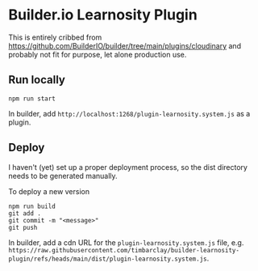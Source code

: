 # Builder.io Learnosity Plugin

This is entirely cribbed from https://github.com/BuilderIO/builder/tree/main/plugins/cloudinary and probably not fit for purpose, let alone production use.

## Run locally

    npm run start

In builder, add `http://localhost:1268/plugin-learnosity.system.js` as a plugin.

## Deploy

I haven't (yet) set up a proper deployment process, so the dist directory needs to be generated manually.

To deploy a new version

    npm run build
    git add .
    git commit -m "<message>"
    git push

In builder, add a cdn URL for the `plugin-learnosity.system.js` file, e.g. `https://raw.githubusercontent.com/timbarclay/builder-learnosity-plugin/refs/heads/main/dist/plugin-learnosity.system.js`.
